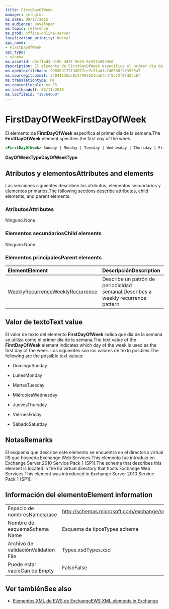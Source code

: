 ```yaml
---
title: FirstDayOfWeek
manager: sethgros
ms.date: 09/17/2015
ms.audience: Developer
ms.topic: reference
ms.prod: office-online-server
localization_priority: Normal
api_name:
- FirstDayOfWeek
api_type:
- schema
ms.assetid: d6cf1bd3-a19b-4d5f-9e25-8e337a4939e0
description: El elemento de FirstDayOfWeek especifica el primer día de la semana.
ms.openlocfilehash: 99858d17213d077ce7c51ad1c746588f2f3939a7
ms.sourcegitcommit: 34041125dc8c5f993b21cebfc4f8b72f0fd2cb6f
ms.translationtype: MT
ms.contentlocale: es-ES
ms.lasthandoff: 06/11/2018
ms.locfileid: "19764660"
---
```

# <a name="firstdayofweek"></a><span data-ttu-id="fa92f-103">FirstDayOfWeek</span><span class="sxs-lookup"><span data-stu-id="fa92f-103">FirstDayOfWeek</span></span>

<span data-ttu-id="fa92f-104">El elemento de **FirstDayOfWeek** especifica el primer día de la semana.</span><span class="sxs-lookup"><span data-stu-id="fa92f-104">The **FirstDayOfWeek** element specifies the first day of the week.</span></span> 
  
```XML
<FirstDayOfWeek> Sunday | Monday | Tuesday | Wednesday | Thursday | Friday | Saturday</FirstDayOfWeek>
```

 <span data-ttu-id="fa92f-105">**DayOfWeekType**</span><span class="sxs-lookup"><span data-stu-id="fa92f-105">**DayOfWeekType**</span></span>
## <a name="attributes-and-elements"></a><span data-ttu-id="fa92f-106">Atributos y elementos</span><span class="sxs-lookup"><span data-stu-id="fa92f-106">Attributes and elements</span></span>

<span data-ttu-id="fa92f-107">Las secciones siguientes describen los atributos, elementos secundarios y elementos primarios.</span><span class="sxs-lookup"><span data-stu-id="fa92f-107">The following sections describe attributes, child elements, and parent elements.</span></span>
  
### <a name="attributes"></a><span data-ttu-id="fa92f-108">Atributos</span><span class="sxs-lookup"><span data-stu-id="fa92f-108">Attributes</span></span>

<span data-ttu-id="fa92f-109">Ninguno.</span><span class="sxs-lookup"><span data-stu-id="fa92f-109">None.</span></span>
  
### <a name="child-elements"></a><span data-ttu-id="fa92f-110">Elementos secundarios</span><span class="sxs-lookup"><span data-stu-id="fa92f-110">Child elements</span></span>

<span data-ttu-id="fa92f-111">Ninguno.</span><span class="sxs-lookup"><span data-stu-id="fa92f-111">None.</span></span>
  
### <a name="parent-elements"></a><span data-ttu-id="fa92f-112">Elementos principales</span><span class="sxs-lookup"><span data-stu-id="fa92f-112">Parent elements</span></span>

|<span data-ttu-id="fa92f-113">**Element**</span><span class="sxs-lookup"><span data-stu-id="fa92f-113">**Element**</span></span>|<span data-ttu-id="fa92f-114">**Descripción**</span><span class="sxs-lookup"><span data-stu-id="fa92f-114">**Description**</span></span>|
|:-----|:-----|
|[<span data-ttu-id="fa92f-115">WeeklyRecurrence</span><span class="sxs-lookup"><span data-stu-id="fa92f-115">WeeklyRecurrence</span></span>](weeklyrecurrence.md) <br/> |<span data-ttu-id="fa92f-116">Describe un patrón de periodicidad semanal.</span><span class="sxs-lookup"><span data-stu-id="fa92f-116">Describes a weekly recurrence pattern.</span></span>  <br/> |
   
## <a name="text-value"></a><span data-ttu-id="fa92f-117">Valor de texto</span><span class="sxs-lookup"><span data-stu-id="fa92f-117">Text value</span></span>

<span data-ttu-id="fa92f-118">El valor de texto del elemento **FirstDayOfWeek** indica qué día de la semana se utiliza como el primer día de la semana.</span><span class="sxs-lookup"><span data-stu-id="fa92f-118">The text value of the **FirstDayOfWeek** element indicates which day of the week is used as the first day of the week.</span></span> <span data-ttu-id="fa92f-119">Los siguientes son los valores de texto posibles:</span><span class="sxs-lookup"><span data-stu-id="fa92f-119">The following are the possible text values:</span></span> 
  
- <span data-ttu-id="fa92f-120">Domingo</span><span class="sxs-lookup"><span data-stu-id="fa92f-120">Sunday</span></span>
    
- <span data-ttu-id="fa92f-121">Lunes</span><span class="sxs-lookup"><span data-stu-id="fa92f-121">Monday</span></span>
    
- <span data-ttu-id="fa92f-122">Martes</span><span class="sxs-lookup"><span data-stu-id="fa92f-122">Tuesday</span></span>
    
- <span data-ttu-id="fa92f-123">Miércoles</span><span class="sxs-lookup"><span data-stu-id="fa92f-123">Wednesday</span></span>
    
- <span data-ttu-id="fa92f-124">Jueves</span><span class="sxs-lookup"><span data-stu-id="fa92f-124">Thursday</span></span>
    
- <span data-ttu-id="fa92f-125">Viernes</span><span class="sxs-lookup"><span data-stu-id="fa92f-125">Friday</span></span>
    
- <span data-ttu-id="fa92f-126">Sábado</span><span class="sxs-lookup"><span data-stu-id="fa92f-126">Saturday</span></span>
    
## <a name="remarks"></a><span data-ttu-id="fa92f-127">Notas</span><span class="sxs-lookup"><span data-stu-id="fa92f-127">Remarks</span></span>

<span data-ttu-id="fa92f-128">El esquema que describe este elemento se encuentra en el directorio virtual IIS que hospeda Exchange Web Services.This elemento fue introdujo en Exchange Server 2010 Service Pack 1 (SP1).</span><span class="sxs-lookup"><span data-stu-id="fa92f-128">The schema that describes this element is located in the IIS virtual directory that hosts Exchange Web Services.This element was introduced in Exchange Server 2010 Service Pack 1 (SP1).</span></span>
  
## <a name="element-information"></a><span data-ttu-id="fa92f-129">Información del elemento</span><span class="sxs-lookup"><span data-stu-id="fa92f-129">Element information</span></span>

|||
|:-----|:-----|
|<span data-ttu-id="fa92f-130">Espacio de nombres</span><span class="sxs-lookup"><span data-stu-id="fa92f-130">Namespace</span></span>  <br/> |http://schemas.microsoft.com/exchange/services/2006/types  <br/> |
|<span data-ttu-id="fa92f-131">Nombre de esquema</span><span class="sxs-lookup"><span data-stu-id="fa92f-131">Schema Name</span></span>  <br/> |<span data-ttu-id="fa92f-132">Esquema de tipos</span><span class="sxs-lookup"><span data-stu-id="fa92f-132">Types schema</span></span>  <br/> |
|<span data-ttu-id="fa92f-133">Archivo de validación</span><span class="sxs-lookup"><span data-stu-id="fa92f-133">Validation File</span></span>  <br/> |<span data-ttu-id="fa92f-134">Types.xsd</span><span class="sxs-lookup"><span data-stu-id="fa92f-134">Types.xsd</span></span>  <br/> |
|<span data-ttu-id="fa92f-135">Puede estar vacío</span><span class="sxs-lookup"><span data-stu-id="fa92f-135">Can be Empty</span></span>  <br/> |<span data-ttu-id="fa92f-136">False</span><span class="sxs-lookup"><span data-stu-id="fa92f-136">False</span></span>  <br/> |
   
## <a name="see-also"></a><span data-ttu-id="fa92f-137">Ver también</span><span class="sxs-lookup"><span data-stu-id="fa92f-137">See also</span></span>



- [<span data-ttu-id="fa92f-138">Elementos XML de EWS de Exchange</span><span class="sxs-lookup"><span data-stu-id="fa92f-138">EWS XML elements in Exchange</span></span>](ews-xml-elements-in-exchange.md)

